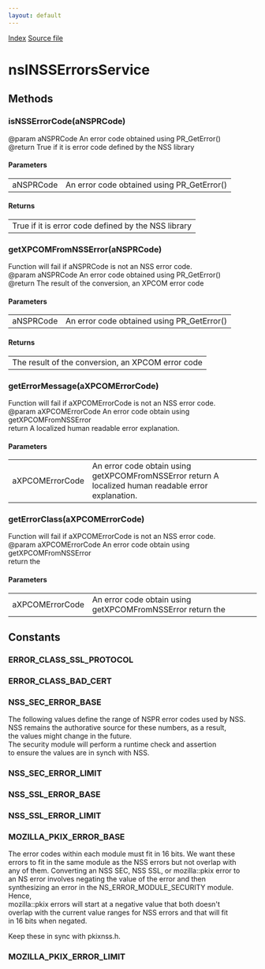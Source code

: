```yaml
---
layout: default
---
```

<div id='links'><a href="../index.html">Index</a>
<a href="http://dxr.mozilla.org/mozilla-central/source/netwerk/base/public/nsINSSErrorsService.idl">Source file</a>
</div>

# nsINSSErrorsService #

## Methods ##

### isNSSErrorCode(aNSPRCode) ###
  
 @param aNSPRCode An error code obtained using PR_GetError()  
 @return True if it is error code defined by the NSS library  
  

#### Parameters ####

<table>

<tr>
<td>aNSPRCode</td>
<td>An error code obtained using PR_GetError()  
</td>
</tr>

</table>

#### Returns ####

<table>

<tr>
<td>True if it is error code defined by the NSS library  
</td>
</tr>

</table>

### getXPCOMFromNSSError(aNSPRCode) ###
  
 Function will fail if aNSPRCode is not an NSS error code.  
 @param aNSPRCode An error code obtained using PR_GetError()  
 @return The result of the conversion, an XPCOM error code  
  

#### Parameters ####

<table>

<tr>
<td>aNSPRCode</td>
<td>An error code obtained using PR_GetError()  
</td>
</tr>

</table>

#### Returns ####

<table>

<tr>
<td>The result of the conversion, an XPCOM error code  
</td>
</tr>

</table>

### getErrorMessage(aXPCOMErrorCode) ###
  
 Function will fail if aXPCOMErrorCode is not an NSS error code.  
 @param aXPCOMErrorCode An error code obtain using getXPCOMFromNSSError  
 return A localized human readable error explanation.  
  

#### Parameters ####

<table>

<tr>
<td>aXPCOMErrorCode</td>
<td>An error code obtain using getXPCOMFromNSSError  
 return A localized human readable error explanation.  
</td>
</tr>

</table>

### getErrorClass(aXPCOMErrorCode) ###
  
 Function will fail if aXPCOMErrorCode is not an NSS error code.  
 @param aXPCOMErrorCode An error code obtain using getXPCOMFromNSSError  
 return the   
  

#### Parameters ####

<table>

<tr>
<td>aXPCOMErrorCode</td>
<td>An error code obtain using getXPCOMFromNSSError  
 return the   
</td>
</tr>

</table>

## Constants ##

### ERROR_CLASS_SSL_PROTOCOL ###

### ERROR_CLASS_BAD_CERT ###

### NSS_SEC_ERROR_BASE ###
  
 The following values define the range of NSPR error codes used by NSS.  
 NSS remains the authorative source for these numbers, as a result,  
 the values might change in the future.  
 The security module will perform a runtime check and assertion  
 to ensure the values are in synch with NSS.  
  

### NSS_SEC_ERROR_LIMIT ###

### NSS_SSL_ERROR_BASE ###

### NSS_SSL_ERROR_LIMIT ###

### MOZILLA_PKIX_ERROR_BASE ###
  
The error codes within each module must fit in 16 bits. We want these  
errors to fit in the same module as the NSS errors but not overlap with  
any of them. Converting an NSS SEC, NSS SSL, or mozilla::pkix error to  
an NS error involves negating the value of the error and then  
synthesizing an error in the NS_ERROR_MODULE_SECURITY module. Hence,  
mozilla::pkix errors will start at a negative value that both doesn't  
overlap with the current value ranges for NSS errors and that will fit  
in 16 bits when negated.  
  
Keep these in sync with pkixnss.h.  
  

### MOZILLA_PKIX_ERROR_LIMIT ###
